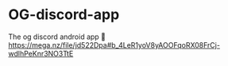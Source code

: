 # OG-discord-app
The og discord android app 🥺
https://mega.nz/file/jd522Dpa#b_4LeR1yoV8yAOOFqoRX08FrCj-wdlhPeKnr3NO3TtE
